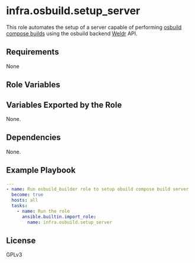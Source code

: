 # infra.osbuild.setup_server

This role automates the setup of a server capable of performing [osbuild](https://www.osbuild.org/)
[compose builds](https://www.osbuild.org/guides/user-guide/user-guide.html)
using the osbuild backend [Weldr](https://weldr.io/) API.

## Requirements

None

## Role Variables

## Variables Exported by the Role

None.

## Dependencies

None.

## Example Playbook

```yaml
---
- name: Run osbuild_builder role to setup obuild compose build server
  become: true
  hosts: all
  tasks:
    - name: Run the role
      ansible.builtin.import_role:
        name: infra.osbuild.setup_server
```


## License

GPLv3


